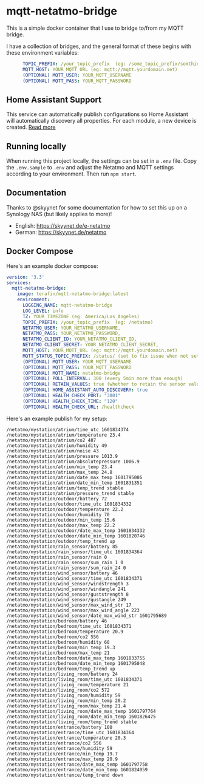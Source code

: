 # mqtt-netatmo-bridge

This is a simple docker container that I use to bridge to/from my MQTT bridge.

I have a collection of bridges, and the general format of these begins with these environment variables:

```yaml
      TOPIC_PREFIX: /your_topic_prefix  (eg: /some_topic_prefix/somthing)
      MQTT_HOST: YOUR_MQTT_URL (eg: mqtt://mqtt.yourdomain.net)
      (OPTIONAL) MQTT_USER: YOUR_MQTT_USERNAME
      (OPTIONAL) MQTT_PASS: YOUR_MQTT_PASSWORD
```

## Home Assistant Support

This service can automatically publish configurations so Home Assistant will automatically discovery all properties.
For each module, a new device is created.
[Read more](HomeAssistant.md)

## Running locally

When running this project locally, the settings can be set in a  `.env` file.
Copy the `.env.sample` to `.env` and adjust the Netatmo and MQTT settings according to your environment.
Then run `npm start`.

## Documentation
Thanks to @skyynet for some documentation for how to set this up on a Synology NAS (but likely applies to more)!
* English: https://skyynet.de/e-netatmo
* German: https://skyynet.de/netatmo

## Docker Compose
Here's an example docker compose:

```yaml
version: '3.3'
services:
  mqtt-netatmo-bridge:
    image: terafin/mqtt-netatmo-bridge:latest
    environment:
      LOGGING_NAME: mqtt-netatmo-bridge
      LOG_LEVEL: info
      TZ: YOUR_TIMEZONE (eg: America/Los_Angeles)
      TOPIC_PREFIX: /your_topic_prefix  (eg: /netatmo)
      NETATMO_USER: YOUR_NETATMO_USERNAME,
      NETATMO_PASS: YOUR_NETATMO_PASSWORD,
      NETATMO_CLIENT_ID: YOUR_NETATMO_CLIENT_ID,
      NETATMO_CLIENT_SECRET: YOUR_NETATMO_CLIENT_SECRET,
      MQTT_HOST: YOUR_MQTT_URL (eg: mqtt://mqtt.yourdomain.net)
      MQTT_STATUS_TOPIC_PREFIX: /status/ (set to fix issue when not set)
      (OPTIONAL) MQTT_USER: YOUR_MQTT_USERNAME
      (OPTIONAL) MQTT_PASS: YOUR_MQTT_PASSWORD
      (OPTIONAL) MQTT_NAME: netatmo-bridge
      (OPTIONAL) POLL_INTERVAL: 300 (every 5min more than enough)
      (OPTIONAL) RETAIN_VALUES: true (whether to retain the sensor values)
      (OPTIONAL) HOME_ASSISTANT_AUTO_DISCOVERY: true
      (OPTIONAL) HEALTH_CHECK_PORT: "3001"
      (OPTIONAL) HEALTH_CHECK_TIME: "120"
      (OPTIONAL) HEALTH_CHECK_URL: /healthcheck
```

Here's an example publish for my setup:

```log
/netatmo/mystation/atrium/time_utc 1601834374
/netatmo/mystation/atrium/temperature 23.4
/netatmo/mystation/atrium/co2 487
/netatmo/mystation/atrium/humidity 49
/netatmo/mystation/atrium/noise 43
/netatmo/mystation/atrium/pressure 1013.9
/netatmo/mystation/atrium/absolutepressure 1006.9
/netatmo/mystation/atrium/min_temp 23.4
/netatmo/mystation/atrium/max_temp 24.8
/netatmo/mystation/atrium/date_max_temp 1601795086
/netatmo/mystation/atrium/date_min_temp 1601831351
/netatmo/mystation/atrium/temp_trend stable
/netatmo/mystation/atrium/pressure_trend stable
/netatmo/mystation/outdoor/battery 72
/netatmo/mystation/outdoor/time_utc 1601834332
/netatmo/mystation/outdoor/temperature 22.2
/netatmo/mystation/outdoor/humidity 70
/netatmo/mystation/outdoor/min_temp 15.6
/netatmo/mystation/outdoor/max_temp 22.2
/netatmo/mystation/outdoor/date_max_temp 1601834332
/netatmo/mystation/outdoor/date_min_temp 1601820746
/netatmo/mystation/outdoor/temp_trend up
/netatmo/mystation/rain_sensor/battery 85
/netatmo/mystation/rain_sensor/time_utc 1601834364
/netatmo/mystation/rain_sensor/rain 0
/netatmo/mystation/rain_sensor/sum_rain_1 0
/netatmo/mystation/rain_sensor/sum_rain_24 0
/netatmo/mystation/wind_sensor/battery 46
/netatmo/mystation/wind_sensor/time_utc 1601834371
/netatmo/mystation/wind_sensor/windstrength 3
/netatmo/mystation/wind_sensor/windangle 241
/netatmo/mystation/wind_sensor/guststrength 8
/netatmo/mystation/wind_sensor/gustangle 249
/netatmo/mystation/wind_sensor/max_wind_str 17
/netatmo/mystation/wind_sensor/max_wind_angle 223
/netatmo/mystation/wind_sensor/date_max_wind_str 1601795689
/netatmo/mystation/bedroom/battery 46
/netatmo/mystation/bedroom/time_utc 1601834371
/netatmo/mystation/bedroom/temperature 20.9
/netatmo/mystation/bedroom/co2 556
/netatmo/mystation/bedroom/humidity 60
/netatmo/mystation/bedroom/min_temp 19.3
/netatmo/mystation/bedroom/max_temp 21
/netatmo/mystation/bedroom/date_max_temp 1601833755
/netatmo/mystation/bedroom/date_min_temp 1601795048
/netatmo/mystation/bedroom/temp_trend up
/netatmo/mystation/living_room/battery 24
/netatmo/mystation/living_room/time_utc 1601834371
/netatmo/mystation/living_room/temperature 21
/netatmo/mystation/living_room/co2 572
/netatmo/mystation/living_room/humidity 59
/netatmo/mystation/living_room/min_temp 20.2
/netatmo/mystation/living_room/max_temp 21.4
/netatmo/mystation/living_room/date_max_temp 1601797764
/netatmo/mystation/living_room/date_min_temp 1601826475
/netatmo/mystation/living_room/temp_trend stable
/netatmo/mystation/entrance/battery 100
/netatmo/mystation/entrance/time_utc 1601834364
/netatmo/mystation/entrance/temperature 20.3
/netatmo/mystation/entrance/co2 556
/netatmo/mystation/entrance/humidity 59
/netatmo/mystation/entrance/min_temp 19.7
/netatmo/mystation/entrance/max_temp 20.9
/netatmo/mystation/entrance/date_max_temp 1601797758
/netatmo/mystation/entrance/date_min_temp 1601824059
/netatmo/mystation/entrance/temp_trend down

```
